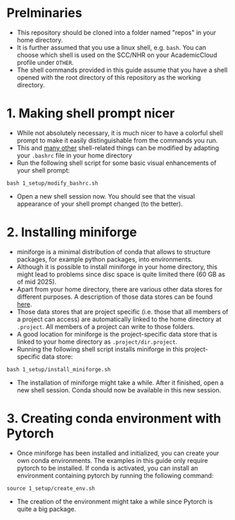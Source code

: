 # Prelminaries
* This repository should be cloned into a folder named "repos" in your home directory.
* It is further assumed that you use a linux shell, e.g. ``bash``. You can choose which shell is used on the SCC/NHR on your AcademicCloud profile under ``OTHER``.
* The shell commands provided in this guide assume that you have a shell opened with the root directory of this repository as the working directory.

# 1. Making shell prompt nicer
* While not absolutely necessary, it is much nicer to have a colorful shell prompt to make it easily distinguishable from the commands you run.
* This and [many other](https://unix.stackexchange.com/questions/129143/what-is-the-purpose-of-bashrc-and-how-does-it-work) shell-related things can be modified by adapting your ``.bashrc`` file in your home directory
* Run the following shell script for some basic visual enhancements of your shell prompt:
```
bash 1_setup/modify_bashrc.sh
```
* Open a new shell session now. You should see that the visual appearance of your shell prompt changed (to the better).

# 2. Installing miniforge
* miniforge is a minimal distribution of conda that allows to structure packages, for example python packages, into environments.
* Although it is possible to install miniforge in your home directory, this might lead to problems since disc space is quite limited there (60 GB as of mid 2025).
* Apart from your home directory, there are various other data stores for different purposes. A description of those data stores can be found [here](https://docs.hpc.gwdg.de/how_to_use/the_storage_systems/index.html).
* Those data stores that are project specific (i.e. those that all members of a project can access) are automatically linked to the home directory at ``.project``. All members of a project can write to those folders.
* A good location for miniforge is the project-specific data store that is linked to your home directory as ``.project/dir.project``.
* Running the following shell script installs miniforge in this project-specific data store:
```
bash 1_setup/install_miniforge.sh
```
* The installation of miniforge might take a while. After it finished, open a new shell session. Conda should now be available in this new session.

# 3. Creating conda environment with Pytorch
* Once miniforge has been installed and initialized, you can create your own conda environments. The examples in this guide only require pytorch to be installed. If conda is activated, you can install an environment containing pytorch by running the following command:
```
source 1_setup/create_env.sh
```
* The creation of the environment might take a while since Pytorch is quite a big package.
